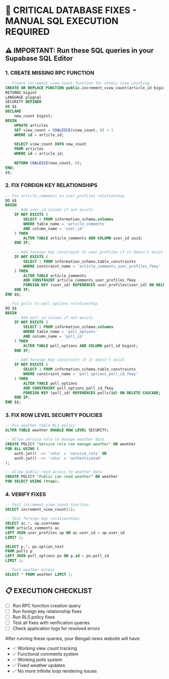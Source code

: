# 🔧 CRITICAL DATABASE FIXES - MANUAL SQL EXECUTION REQUIRED

## ⚠️ IMPORTANT: Run these SQL queries in your Supabase SQL Editor

### 1. CREATE MISSING RPC FUNCTION

```sql
-- Create increment_view_count function for atomic view counting
CREATE OR REPLACE FUNCTION public.increment_view_count(article_id bigint)
RETURNS bigint
LANGUAGE plpgsql
SECURITY DEFINER
AS $$
DECLARE
    new_count bigint;
BEGIN
    UPDATE articles 
    SET view_count = COALESCE(view_count, 0) + 1 
    WHERE id = article_id;
    
    SELECT view_count INTO new_count 
    FROM articles 
    WHERE id = article_id;
    
    RETURN COALESCE(new_count, 0);
END;
$$;
```

### 2. FIX FOREIGN KEY RELATIONSHIPS

```sql
-- Fix article_comments to user_profiles relationship
DO $$
BEGIN
    -- Add user_id column if not exists
    IF NOT EXISTS (
        SELECT 1 FROM information_schema.columns 
        WHERE table_name = 'article_comments' 
        AND column_name = 'user_id'
    ) THEN
        ALTER TABLE article_comments ADD COLUMN user_id uuid;
    END IF;
    
    -- Add foreign key constraint to user_profiles if it doesn't exist
    IF NOT EXISTS (
        SELECT 1 FROM information_schema.table_constraints 
        WHERE constraint_name = 'article_comments_user_profiles_fkey'
    ) THEN
        ALTER TABLE article_comments 
        ADD CONSTRAINT article_comments_user_profiles_fkey 
        FOREIGN KEY (user_id) REFERENCES user_profiles(user_id) ON DELETE CASCADE;
    END IF;
END $$;
```

```sql
-- Fix polls to poll_options relationship
DO $$
BEGIN
    -- Add poll_id column if not exists
    IF NOT EXISTS (
        SELECT 1 FROM information_schema.columns 
        WHERE table_name = 'poll_options' 
        AND column_name = 'poll_id'
    ) THEN
        ALTER TABLE poll_options ADD COLUMN poll_id bigint;
    END IF;
    
    -- Add foreign key constraint if it doesn't exist
    IF NOT EXISTS (
        SELECT 1 FROM information_schema.table_constraints 
        WHERE constraint_name = 'poll_options_poll_id_fkey'
    ) THEN
        ALTER TABLE poll_options 
        ADD CONSTRAINT poll_options_poll_id_fkey 
        FOREIGN KEY (poll_id) REFERENCES polls(id) ON DELETE CASCADE;
    END IF;
END $$;
```

### 3. FIX ROW LEVEL SECURITY POLICIES

```sql
-- Fix weather table RLS policy
ALTER TABLE weather ENABLE ROW LEVEL SECURITY;

-- Allow service role to manage weather data
CREATE POLICY "Service role can manage weather" ON weather
FOR ALL USING (
    auth.jwt() ->> 'role' = 'service_role' OR
    auth.jwt() ->> 'role' = 'authenticated'
);

-- Allow public read access to weather data
CREATE POLICY "Public can read weather" ON weather
FOR SELECT USING (true);
```

### 4. VERIFY FIXES

```sql
-- Test increment_view_count function
SELECT increment_view_count(1);

-- Test foreign key relationships
SELECT ac.*, up.username 
FROM article_comments ac 
LEFT JOIN user_profiles up ON ac.user_id = up.user_id 
LIMIT 1;

SELECT p.*, po.option_text 
FROM polls p 
LEFT JOIN poll_options po ON p.id = po.poll_id 
LIMIT 1;

-- Test weather access
SELECT * FROM weather LIMIT 1;
```

## 📋 EXECUTION CHECKLIST

- [ ] Run RPC function creation query
- [ ] Run foreign key relationship fixes
- [ ] Run RLS policy fixes
- [ ] Test all fixes with verification queries
- [ ] Check application logs for resolved errors

After running these queries, your Bengali news website will have:
- ✅ Working view count tracking
- ✅ Functional comments system
- ✅ Working polls system
- ✅ Fixed weather updates
- ✅ No more infinite loop rendering issues